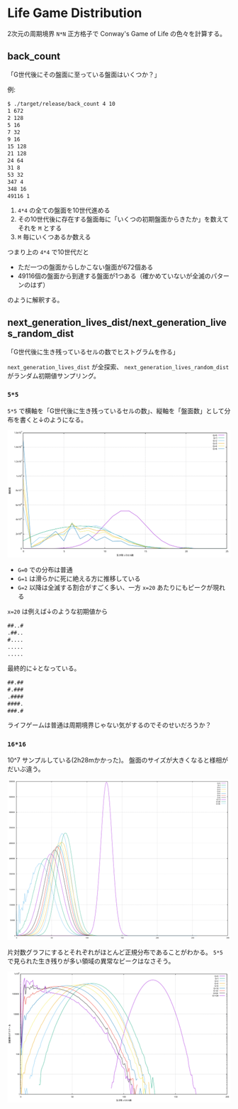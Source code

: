 # Life Game Distribution

2次元の周期境界 `N*N` 正方格子で Conway's Game of Life の色々を計算する。

## back_count

「G世代後にその盤面に至っている盤面はいくつか？」

例:

```
$ ./target/release/back_count 4 10
1 672
2 128
5 16
7 32
9 16
15 128
21 128
24 64
31 8
53 32
347 4
348 16
49116 1
```

1. `4*4` の全ての盤面を10世代進める
2. その10世代後に存在する盤面毎に「いくつの初期盤面からきたか」を数えてそれを `M` とする
3. `M` 毎にいくつあるか数える

つまり上の `4*4` で10世代だと

* ただ一つの盤面からしかこない盤面が672個ある
* 49116個の盤面から到達する盤面が1つある（確かめていないが全滅のパターンのはず）

のように解釈する。

## next_generation_lives_dist/next_generation_lives_random_dist

「G世代後に生き残っているセルの数でヒストグラムを作る」

`next_generation_lives_dist` が全探索、 `next_generation_lives_random_dist` がランダム初期値サンプリング。

### `5*5`

`5*5` で横軸を「G世代後に生き残っているセルの数」、縦軸を「盤面数」として分布を書くと↓のようになる。

![](./image/next_generation_lives_dist_5.svg)

* `G=0` での分布は普通
* `G=1` は滑らかに死に絶える方に推移している
* `G=2` 以降は全滅する割合がすごく多い、一方 `x=20` あたりにもピークが現れる

`x=20` は例えば↓のような初期値から

```
##..#
.##..
#....
.....
.....
```

最終的に↓となっている。

```
##.##
#.###
.####
####.
###.#
```

ライフゲームは普通は周期境界じゃない気がするのでそのせいだろうか？

### `16*16`

10^7 サンプルしている(2h28mかかった)。
盤面のサイズが大きくなると様相がだいぶ違う。

![](./image/next_generation_lives_random_dist_16.svg)

片対数グラフにするとそれぞれがほとんど正規分布であることがわかる。
`5*5` で見られた生き残りが多い領域の異常なピークはなさそう。

![](./image/next_generation_lives_random_dist_16_log.svg)
